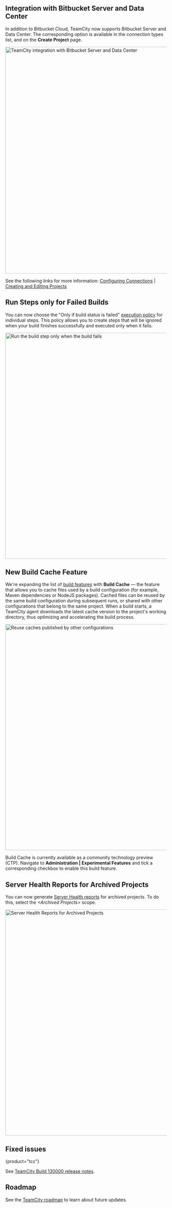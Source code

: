 [//]: # (title: What's New in TeamCity 2023.03)
[//]: # (auxiliary-id: What's New in TeamCity 2023.03;What's New in TeamCity)

## Integration with Bitbucket Server and Data Center

In addition to Bitbucket Cloud, TeamCity now supports Bitbucket Server and Data Center. The corresponding option is available in the connection types list, and on the **Create Project** page.

<img src="dk-whatsnew202303-bbserver.png" width="708" alt="TeamCity integration with Bitbucket Server and Data Center"/>

See the following links for more information: [Configuring Connections](configuring-connections.md#Bitbucket+Server+and+Data+Center) | [Creating and Editing Projects](creating-and-editing-projects.md#Creating+project+pointing+to+Bitbucket)


## Run Steps only for Failed Builds

You can now choose the "Only if build status is failed" [execution policy](configuring-build-steps.md#Execution+Policy) for individual steps. This policy allows you to create steps that will be ignored when your build finishes successfully and executed only when it fails.


<img src="dk-whatsnew2303-onlywhenfails.png" width="706" alt="Run the build step only when the build fails"/>


## New Build Cache Feature

We're expanding the list of [build features](adding-build-features.md) with **Build Cache** — the feature that allows you to cache files used by a build configuration (for example, Maven dependencies or NodeJS packages). Cached files can be reused by the same build configuration during subsequent runs, or shared with other configurations that belong to the same project. When a build starts, a TeamCity agent downloads the latest cache version to the project's working directory, thus optimizing and accelerating the build process.

<img src="dk-buildCache-split.png" width="706" alt="Reuse caches published by other configurations"/> 

Build Cache is currently available as a community technology preview (CTP). Navigate to **Administration | Experimental Features** and tick a corresponding checkbox to enable this build feature.

## Server Health Reports for Archived Projects

You can now generate [Server Health reports](server-health.md) for archived projects. To do this, select the *&lt;Archived Projects&gt;* scope.

<img src="dk-serverHealthArhived.png" width="706" alt="Server Health Reports for Archived Projects"/>



## Fixed issues
{product="tcc"}

See [TeamCity Build 130000 release notes](teamcity-release-notes-build-130000.md).

## Roadmap

See the [TeamCity roadmap](https://www.jetbrains.com/teamcity/roadmap/#teamcity-roadmap) to learn about future updates.